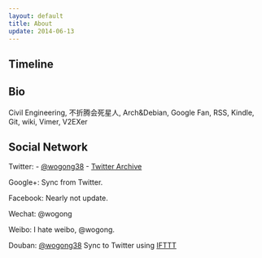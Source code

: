```yaml
---
layout: default
title: About
update: 2014-06-13
---
```


## Timeline

## Bio
Civil Engineering, 不折腾会死星人, Arch&Debian, Google Fan, RSS, Kindle, Git, wiki, Vimer, V2EXer

## Social Network
Twitter: 
    - [@wogong38](https://twitter.com/wogong38)
    - [Twitter Archive](https://googledrive.com/host/0BwpUrJ713Y8MNi1fUGQtSU4wdWc/)

Google+:
    Sync from Twitter.

Facebook:
    Nearly not update.

Wechat:
    @wogong

Weibo:
    I hate weibo, @wogong.

Douban:
    [@wogong38](http://www.douban.com/people/wogong38/)
    Sync to Twitter using [IFTTT](http://ifttt.com)

